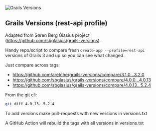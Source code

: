 ![Grails Versions](https://github.com/aretche/grails-versions/workflows/Grails%20Versions/badge.svg?branch=master)

Grails Versions (rest-api profile)
---
Adapted from Søren Berg Glasius project (https://github.com/sbglasius/grails-versions).

Handy repo/script to compare fresh `create-app --profile=rest-api` versions of Grails 3 and up so you can see what changed.

Just compare across tags:
* <https://github.com/aretche/grails-versions/compare/3.1.0...3.2.0>
* <https://github.com/sbglasius/grails-versions/compare/4.0.0...4.0.13>
* <https://github.com/sbglasius/grails-versions/compare/4.0.13...5.2.4>

From the git cli:

```bash
git diff 4.0.13..5.2.4
```

To add versions make pull-requests with new versions in versions.txt

A GitHub Action will rebuild the tags with all versions in versions.txt
